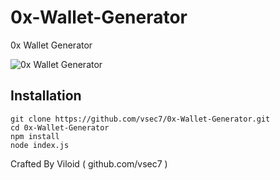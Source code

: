 # 0x-Wallet-Generator
0x Wallet Generator

![0x Wallet Generator](https://i.ibb.co/S3jhvJk/xx.png)

## Installation
```
git clone https://github.com/vsec7/0x-Wallet-Generator.git
cd 0x-Wallet-Generator
npm install
node index.js
```

Crafted By Viloid ( github.com/vsec7 )
